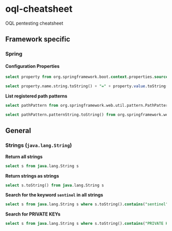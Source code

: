 # oql-cheatsheet
OQL pentesting cheatsheet

## Framework specific

### Spring

#### Configuration Properties

```sql
select property from org.springframework.boot.context.properties.source.ConfigurationProperty property
```
```sql
select property.name.string.toString() + "=" + property.value.toString() from org.springframework.boot.context.properties.source.ConfigurationProperty property
```


**List registered path patterns**
```sql
select pathPattern from org.springframework.web.util.pattern.PathPattern pathPattern
```
```sql
select pathPattern.patternString.toString() from org.springframework.web.util.pattern.PathPattern pathPattern
```

## General

### Strings (`java.lang.String`)

**Return all strings**
```sql
select s from java.lang.String s
```

**Return strings as strings**
```sql
select s.toString() from java.lang.String s
```

**Search for the keyword `sentinel` in all strings**
```sql
select s from java.lang.String s where s.toString().contains("sentinel")
```

**Search for PRIVATE KEYs**
```sql
select s from java.lang.String s where s.toString().contains("PRIVATE KEY")
```
